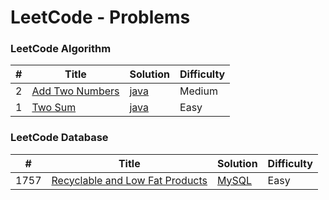 LeetCode - Problems
===================

### LeetCode Algorithm

| # | Title | Solution | Difficulty |
|---| ----- | -------- | ---------- |
|2|[Add Two Numbers](https://leetcode.com/problems/add-two-numbers/)| [java](./algorithms/java/src/main/java/AddTwoNumbers/AddTwoNumbers.java)|Medium|
|1|[Two Sum](https://leetcode.com/problems/two-sum/)| [java](./algorithms/java/src/main/java/TwoSum/TwoSum.java)|Easy|

### LeetCode Database
| # | Title | Solution | Difficulty |
|---| ----- | -------- | ---------- |
|1757|[Recyclable and Low Fat Products](https://leetcode.com/problems/recyclable-and-low-fat-products/)| [MySQL](/database/RecyclableAndLowFatProducts.SQL)|Easy|
